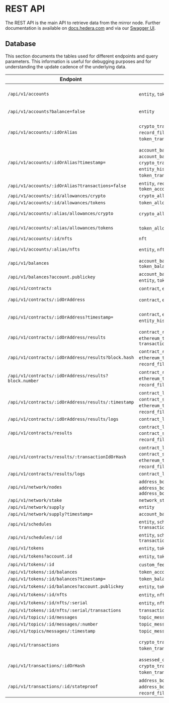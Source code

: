 # REST API

The REST API is the main API to retrieve data from the mirror node. Further documentation is available
on [docs.hedera.com](https://docs.hedera.com/guides/docs/mirror-node-api/cryptocurrency-api) and via
our [Swagger UI](https://mainnet-public.mirrornode.hedera.com/api/v1/docs/#/).

## Database

This section documents the tables used for different endpoints and query parameters. This information is useful for
debugging purposes and for understanding the update cadence of the underlying data.

| Endpoint                                              | Tables                                                                                                                                     | Notes                                                         |
| ----------------------------------------------------- | ------------------------------------------------------------------------------------------------------------------------------------------ | ------------------------------------------------------------- |
| `/api/v1/accounts`                                    | `entity`, `token_balance`                                                                                                                  | Entity tables first used to filter, then joined w/ balances   |
| `/api/v1/accounts?balance=false`                      | `entity`                                                                                                                                   | Balance tables skipped                                        |
| `/api/v1/accounts/:idOrAlias`                         | `crypto_transfer`, `entity`, `record_file`, `token_account`, `token_transfer`, `transaction`                                               | Transfers & transactions are present only for legacy reasons. |
| `/api/v1/accounts/:idOrAlias?timestamp=`              | `account_balance`, `account_balance_file`, `crypto_transfer`, `entity`, `entity_history`, `token_balance`, `token_transfer`, `transaction` | Transfers & transactions are present only for legacy reasons. |
| `/api/v1/accounts/:idOrAlias?transactions=false`      | `entity`, `record_file`, `token_account`                                                                                                   |                                                               |
| `/api/v1/accounts/:id/allowances/crypto`              | `crypto_allowance`                                                                                                                         |                                                               |
| `/api/v1/accounts/:id/allowances/tokens`              | `token_allowance`                                                                                                                          |                                                               |
| `/api/v1/accounts/:alias/allowances/crypto`           | `crypto_allowance`, `entity`                                                                                                               | Separate alias lookup first                                   |
| `/api/v1/accounts/:alias/allowances/tokens`           | `token_allowance`, `entity`                                                                                                                | Separate alias lookup first                                   |
| `/api/v1/accounts/:id/nfts`                           | `nft`                                                                                                                                      |                                                               |
| `/api/v1/accounts/:alias/nfts`                        | `entity`, `nft`                                                                                                                            | Separate alias lookup first                                   |
| `/api/v1/balances`                                    | `account_balance`, `token_balance`                                                                                                         |                                                               |
| `/api/v1/balances?account.publickey`                  | `account_balance`, `contract`, `entity`, `token_balance`                                                                                   | Entity tables used to find by public key                      |
| `/api/v1/contracts`                                   | `contract`, `entity`                                                                                                                       |                                                               |
| `/api/v1/contracts/:idOrAddress`                      | `contract`, `entity`, `file_data`                                                                                                          | `file_data` used to get init bytecode                         |
| `/api/v1/contracts/:idOrAddress?timestamp=`           | `contract`, `entity`, `entity_history`, `file_data`                                                                                        | Union both contract tables to find latest timestamp in range  |
| `/api/v1/contracts/:idOrAddress/results`              | `contract_result`, `ethereum_transaction`, `transaction`                                                                                   | `ethereum_transaction` for hash and `transaction` for index   |
| `/api/v1/contracts/:idOrAddress/results?block.hash`   | `contract_result`, `ethereum_transaction`, `record_file`, `transaction`                                                                    | Separate block lookup by hash first                           |
| `/api/v1/contracts/:idOrAddress/results?block.number` | `contract_result`, `ethereum_transaction`, `record_file`, `transaction`                                                                    | Separate block lookup by number first                         |
| `/api/v1/contracts/:idOrAddress/results/:timestamp`   | `contract_log`, `contract_result`, `contract_state_change`, `ethereum_transaction`, `record_file`, `transaction`                           |                                                               |
| `/api/v1/contracts/:idOrAddress/results/logs`         | `contract_log`                                                                                                                             |                                                               |
| `/api/v1/contracts/results`                           | `contract_log`, `contract_result`, `contract_state_change`, `record_file`, `transaction`                                                   |                                                               |
| `/api/v1/contracts/results/:transactionIdOrHash`      | `contract_log`, `contract_result`, `contract_state_change`, `ethereum_transaction`, `record_file`, `transaction`                           |                                                               |
| `/api/v1/contracts/results/logs`                      | `contract_log`                                                                                                                             |                                                               |
| `/api/v1/network/nodes`                               | `address_book`, `address_book_entry`, `address_book_service_endpoint`                                                                      |                                                               |
| `/api/v1/network/stake`                               | `network_stake`                                                                                                                            |                                                               |
| `/api/v1/network/supply`                              | `entity`                                                                                                                                   |                                                               |
| `/api/v1/network/supply?timestamp=`                   | `account_balance`                                                                                                                          |                                                               |
| `/api/v1/schedules`                                   | `entity`, `schedule`, `transaction_signature`                                                                                              |                                                               |
| `/api/v1/schedules/:id`                               | `entity`, `schedule`, `transaction_signature`                                                                                              |                                                               |
| `/api/v1/tokens`                                      | `entity`, `token`                                                                                                                          |                                                               |
| `/api/v1/tokens?account.id`                           | `entity`, `token`, `token_account`                                                                                                         |                                                               |
| `/api/v1/tokens/:id`                                  | `custom_fee`, `entity`, `token`                                                                                                            |                                                               |
| `/api/v1/tokens/:id/balances`                         | `token_account`                                                                                                                            |                                                               |
| `/api/v1/tokens/:id/balances?timestamp=`              | `token_balance`                                                                                                                            |                                                               |
| `/api/v1/tokens/:id/balances?account.publickey`       | `entity`, `token_balance`                                                                                                                  |                                                               |
| `/api/v1/tokens/:id/nfts`                             | `entity`, `nft`                                                                                                                            |                                                               |
| `/api/v1/tokens/:id/nfts/:serial`                     | `entity`, `nft`                                                                                                                            |                                                               |
| `/api/v1/tokens/:id/nfts/:serial/transactions`        | `transaction`                                                                                                                              |                                                               |
| `/api/v1/topics/:id/messages`                         | `topic_message`                                                                                                                            |                                                               |
| `/api/v1/topics/:id/messages/:number`                 | `topic_message`                                                                                                                            |                                                               |
| `/api/v1/topics/messages/:timestamp`                  | `topic_message`                                                                                                                            |                                                               |
| `/api/v1/transactions`                                | `crypto_transfer`, `token_transfer`, `transaction`                                                                                         | Transfers are present only for legacy reasons                 |
| `/api/v1/transactions/:idOrHash`                      | `assessed_custom_fee`, `crypto_transfer`, `nft_transfer`, `token_transfer`, `transaction`                                                  |                                                               |
| `/api/v1/transactions/:id/stateproof`                 | `address_book`, `address_book_entry`, `record_file`, `transaction`                                                                         | Also downloads RCD files from S3                              |
